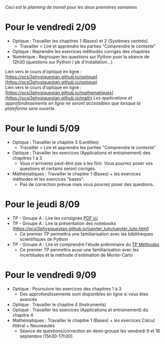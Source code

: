 _Ceci est le planning de travail pour les deux premières semaines_
# Pour le vendredi 2/09
* Optique : Travailler les chapitres 1 (Bases) et 2 (Systèmes centrés)
    * Travailler = Lire et apprendre les parties "Comprendre le contexte"
* Optique : Reprendre les exercices méthodes corrigés des chapitres
* Numérique : Regrouper les questions sur Python puor la séance de 12h30 (questions sur Python / pb d'installation...)

Lien vers le cours d'optique en ligne : [https://pcsi3physiquestan.github.io/optique](https://pcsi3physiquestan.github.io/optique)  
Lien vers le cours d'optique en ligne : [https://pcsi3physiquestan.github.io/mathematiques](https://pcsi3physiquestan.github.io/math)
_Les applications et approfondissements en ligne ne seront accessibles que lorsque la plateforme sera ouverte._


# Pour le lundi 5/09
* Optique : Travailler le chapitre 3 (Lentilles)
    * Travailler = Lire et apprendre les parties "Comprendre le contexte"
* Optique : Travailler les exercices (Applications et entrainement) des chapitres 1 à 3
    * Vous n'arriverez peut-être pas à les finir. Vous pourrez poser vos questions et certains seront corrigés.
* Mathématiques : Travailler le chapitre 1 (Bases) + les exercices méthodes et les exercices "bases".
    * Pas de correction prévue mais vous pourrez poser des questions.


# Pour le jeudi 8/09
* TP - Groupe A : Lire les consignes [PDF ici](https://github.com/pcsi3physiquestan/donnees_exp/blob/main/consignes_tp.pdf?raw=true)
* TP - Groupe A : Lire la présentation des notebooks (https://pcsi3physiquestan.github.io/jupyter_tuto/jupyter_tuto.html)
    * Ce premier TP permettra une familiarisation avec les biblithèques scientifiques de Python
* TP - Groupe A : Lire et comprendre l'étude préliminaire du [TP Méthodes](https://pcsi3physiquestan.github.io/tp1_methodes/notebook/exo_protocole.html)
    * Ce premier TP permettra aussi une familiarisation avec les incertitudes et la méthode d'estimation de Monte-Carlo

# Pour le vendredi 9/09
* Optique : Poursuivre les exercices des chapitres 1 à 3
    * Des approfondissements sont disponibles en ligne si vous êtes avancés
* Optique : Travailler le chapitre 4 (Instruments)
* Optique : Travailler les exercices (Applications et entrainement) du chapitre 4
* Mathématiques : Travailler le chapitre 1 (Bases) + les exercices Calcul littéral + Nouveautés
    * Séance de questions/correction en demi-groupe les vendredi 9 et 16 septembre (15h30-17h30).
